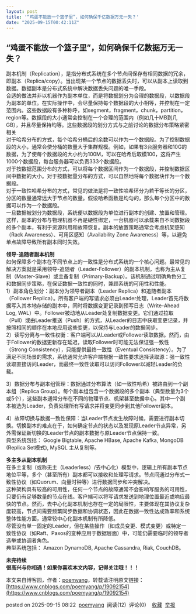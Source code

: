 ```yaml
---
layout: post
title: '“鸡蛋不能放一个篮子里”，如何确保千亿数据万无一失？'
date: "2025-09-15T00:42:11Z"
---
```

“鸡蛋不能放一个篮子里”，如何确保千亿数据万无一失？
--------------------------

副本机制（Replication），是指分布式系统在多个节点间保存有相同数据的冗余，即副本（Replica/copy）。当出现某一个节点的数据丢失时，可以从副本上读取到数据。数据副本是分布式系统中解决数据丢失问题的唯一手段。  
合适的做法并非以机器作为副本单位，而是将数据划分为合理的数据段，以数据段为副本的单位。在实际操作中，会尽量保持每个数据段的大小相等，并控制在一定范围内。这些数据段有多种称呼，如segment，fragment，chunk，partition，region等。数据段的大小通常会控制在一个合理的范围内（例如几十MB到几GB），并且尽量保持均等。这些数据段的划分方式与之前讨论的数据分布策略紧密相关  
对于哈希分布的方式，每个哈希分桶后的余数可以作为一个数据段。为了控制数据段的大小，通常会使分桶的数量大于集群规模。例如，如果有3台服务器和10G的数据，为了使每个数据段的大小约为100M，可以在哈希后取模100，这将产生1000个数据段，每台服务器可以负责333个数据段。  
对于按数据范围分布的方式，可以将每个数据区间作为一个数据段，并控制数据区间中数据的大小。对于按数据量分布的方式，可以自然地将每个数据块作为一个数据段。  
对于一致性哈希分布的方式，常见的做法是将一致性哈希环分为若干等长的分区，分区的数量通常远大于节点的数量。假设哈希函数是均匀的，那么每个分区中的数据可以作为一个数据段。  
一旦数据被划分为数据段，系统便以数据段为单位进行副本的创建、放置和管理。这样，副本的分布与物理机器不再是硬性绑定，一台机器可以承载来自不同数据段的多个副本，有利于资源利用和故障恢复。副本的放置策略通常会考虑机架感知（Rack Awareness）、可用区感知（Availability Zone Awareness）等，以避免单点故障导致所有副本同时失效。

**领导-追随者副本机制**  
如何保障多个副本在不同节点上的一致性是分布式系统的一个核心问题。最常见的解决方案就是采用领导-追随者（Leader-Follower）的副本机制，也称为主从复制（Master-Slave）或主备复制（Primary-Backup）。该机制通过明确角色分工和数据同步策略，在保证数据一致性的同时，兼顾系统的可用性和性能。  
1）副本角色划分：副本分为领导者副本（Leader Replica）和追随者副本（Follower Replica）。所有客户端的写请求必须由Leader处理，Leader首先将数据写入其本地存储的副本中，同时将数据变更记录到预写日志（Write-Ahead Log, WAL）中。Follower被动地从Leader处复制数据变更。它们通过拉取（Pull）或由Leader推送（Push）的方式，从Leader的日志中获取变更记录，并按照相同的顺序在本地应用这些变更，以保持与Leader的数据同步。  
2）读写分离与一致性权衡：客户端可以从Leader或Follower读取数据。然而，由于Follower的数据更新存在延迟，读取Follower时可能无法保证强一致性（Strong Consistency），只能提供最终一致性（Eventual Consistency）。为了满足不同场景的需求，系统通常允许客户端根据一致性要求选择读取源：强一致性读取直接访问Leader，而最终一致性读取可以访问Follower以减轻Leader的负载。

3）数据分布与副本组管理：数据通过分布算法（如一致性哈希）被路由到一个副本组（Replica Group）。每个副本组包含一个数据段的多个副本（典型数量为3个或5个），这些副本通常分布在不同的物理节点、机架甚至数据中心。其中一个副本被选为Leader，负责处理所有写请求并将变更同步到其他Follower副本。

4）故障切换与数据一致性保障：当Leader节点发生故障时候，需要进行副本切换。切换副本的难点在于，如何确定节点的状态以及发现原Leader节点异常，另外需保证新切换的Leader节点的副本数据与原Leader节点保持一致。  
典型系统包括： Google Bigtable, Apache HBase, Apache Kafka, MongoDB (Replica Set模式), MySQL 主从复制等。

**多主多从副本机制**  
在多主复制（或称无主（Leaderless）/去中心化）模型中，逻辑上所有副本节点地位平等，多个（甚至所有）副本都可以接收和处理写请求。节点间通过分布式一致性协议（如Quorum、向量时钟等）进行数据同步和冲突解决。  
这种架构具有较高的可用性，任何一个节点的故障通常不会影响写服务的可用性，只要仍有足够数量的节点在线。客户端可以将写请求发送到地理位置最近或响应最快的节点。然而，去中心化副本机制也存在一定的局限性，主要体现在其协议复杂度较高，节点间需要频繁同步数据和协调状态，因此在数据一致性达成效率和系统整体性能方面，通常较中心化副本机制有所降低。  
尽管没有单一固定的Leader，但在某些操作（如成员变更、模式变更）或特定一致性协议（如Raft、Paxos的变种应用于数据层面）中，可能仍需要临时的领导者选举或协调者角色。  
典型系统包括： Amazon DynamoDB, Apache Cassandra, Riak, CouchDB。

**未完待续**  
**很高兴与你相遇！如果你喜欢本文内容，记得关注哦！！！**

本文来自博客园，作者：[poemyang](https://www.cnblogs.com/poemyang/)，转载请注明原文链接：[https://www.cnblogs.com/poemyang/p/19092154](https://www.cnblogs.com/poemyang/p/19092154)

posted on 2025-09-15 08:22  [poemyang](https://www.cnblogs.com/poemyang)  阅读(12)  评论(0)    [收藏](javascript:void\(0\))  [举报](javascript:void\(0\))